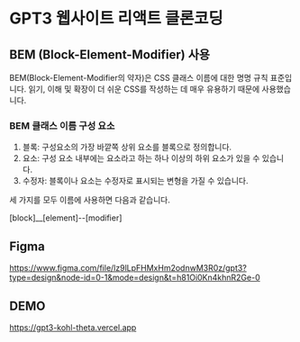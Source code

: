 # GPT3 웹사이트 리액트 클론코딩

## BEM (Block-Element-Modifier) 사용
BEM(Block-Element-Modifier의 약자)은 CSS 클래스 이름에 대한 명명 규칙 표준입니다. 읽기, 이해 및 확장이 더 쉬운 CSS를 작성하는 데 매우 유용하기 때문에 사용했습니다.

### BEM 클래스 이름 구성 요소
1. 블록: 구성요소의 가장 바깥쪽 상위 요소를 블록으로 정의합니다.
2. 요소: 구성 요소 내부에는 요소라고 하는 하나 이상의 하위 요소가 있을 수 있습니다.
3. 수정자: 블록이나 요소는 수정자로 표시되는 변형을 가질 수 있습니다.

세 가지를 모두 이름에 사용하면 다음과 같습니다.

[block]__[element]--[modifier]

## Figma
<a href="https://www.figma.com/file/lz9lLpFHMxHm2odnwM3R0z/gpt3?type=design&node-id=0-1&mode=design&t=h81Oi0Kn4khnR2Ge-0">https://www.figma.com/file/lz9lLpFHMxHm2odnwM3R0z/gpt3?type=design&node-id=0-1&mode=design&t=h81Oi0Kn4khnR2Ge-0</a>

## DEMO
<a href="https://gpt3-kohl-theta.vercel.app">https://gpt3-kohl-theta.vercel.app</a>
